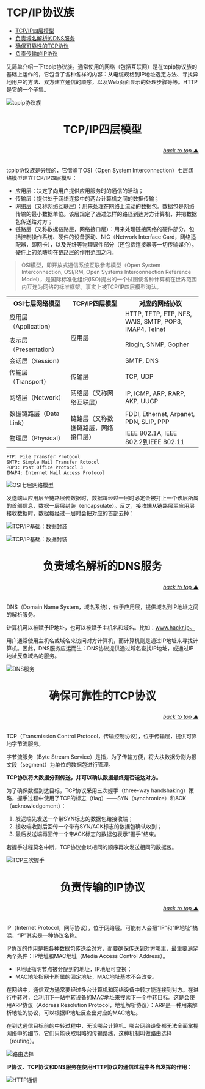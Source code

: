 # TCP/IP协议族

* [TCP/IP四层模型](#tcpip四层模型)
* [负责域名解析的DNS服务](#负责域名解析的dns服务)
* [确保可靠性的TCP协议](#确保可靠性的tcp协议) 
* [负责传输的IP协议](#负责传输的ip协议)


先简单介绍一下tcpip协议族。通常使用的网络（包括互联网）是在tcpip协议族的基础上运作的，它包含了各种各样的内容：从电缆规格到IP地址选定方法、寻找异地用户的方法、双方建立通信的顺序，以及Web页面显示的处理步骤等等。HTTP是它的一个子集。

![tcpip协议族](../../images/http_tcpip_1.png)



# <p align="center">TCP/IP四层模型</p>
###### [<p align="right">back to top ▲</p>](#tcpip协议族)

tcpip协议族是分层的，它借鉴了OSI（Open System Interconnection）七层网络模型建立TCP/IP四层模型：
* 应用层：决定了向用户提供应用服务时的通信的活动；
* 传输层：提供处于网络连接中的两台计算机之间的数据传输；
* 网络层（又称网络互联层）：用来处理在网络上流动的数据包。数据包是网络传输的最小数据单位。该层规定了通过怎样的路径到达对方计算机，并把数据包传送给对方；
* 链路层（又称数据链路层，网络接口层）：用来处理链接网络的硬件部分。包括控制操作系统、硬件的设备驱动、NIC（Network Interface Card，网络适配器，即网卡），以及光纤等物理课件部分（还包括连接器等一切传输媒介）。硬件上的范畴均在链路层的作用范围之内。

> OSI模型，即开放式通信系统互联参考模型（Open System Interconnection, OSI/RM, Open Systems Interconnection Reference Model），是国际标准化组织(ISO)提出的一个试图使各种计算机在世界范围内互连为网络的标准框架。事实上被TCP/IP四层模型淘汰。

<table>
    <tr>
        <th>OSI七层网络模型</th>
        <th>TCP/IP四层模型</th>
        <th>对应的网络协议</th>
    </tr>
    <tr>
        <td>应用层（Application）</td>
        <td rowspan="3">应用层</td>
        <td>HTTP, TFTP, FTP, NFS, WAIS, SMTP, POP3, IMAP4, Telnet</td>
    </tr>
    <tr>
        <td>表示层（Presentation）</td>
        <td>Rlogin, SNMP, Gopher</td>
    </tr>
    <tr>
        <td>会话层（Session）</td>
        <td>SMTP, DNS</td>
    </tr>
    <tr>
        <td>传输层（Transport）</td>
        <td>传输层</td>
        <td>TCP, UDP</td>
    </tr>
    <tr>
        <td>网络层（Network）</td>
        <td>网络层（又称网络互联层）</td>
        <td>IP, ICMP, ARP, RARP, AKP, UUCP</td>
    </tr>
    <tr>
        <td>数据链路层（Data Link）</td>
        <td rowspan="2">链路层（又称数据链路层，网络接口层）</td>
        <td>FDDI, Ethernet, Arpanet, PDN, SLIP, PPP</td>
    </tr>
    <tr>
        <td>物理层（Physical）</td>
        <td>IEEE 802.1A, IEEE 802.2到IEEE 802.11</td>
    </tr>
</table>

```
FTP: File Transfer Protocol
SMTP: Simple Mail Transfer Rotocol
POP3: Post Office Protocol 3
IMAP4: Internet Mail Access Protocol
```

![OSI七层网络模型](../../images/http_tcpip_osi.jpg)

发送端从应用层至链路层传数据时，数据每经过一层时必定会被打上一个该层所属的首部信息，数据一层层封装（encapsulate）。反之，接收端从链路层至应用层接收数据时，数据每经过一层时会把对应的首部去掉：

![TCP/IP基础：数据封装](../../images/http_tcpip_2.jpg)

![TCP/IP基础：数据封装](../../images/http_tcpip_3.jpg)


# <p align="center">负责域名解析的DNS服务</p>
###### [<p align="right">back to top ▲</p>](#tcpip协议族)

DNS（Domain Name System，域名系统），位于应用层，提供域名到IP地址之间的解析服务。

计算机可以被赋予IP地址，也可以被赋予主机名和域名。比如：www.hackr.jp。

用户通常使用主机名或域名来访问对方计算机，而计算机则是通过IP地址来寻找计算机。因此，DNS服务应运而生：DNS协议提供通过域名查找IP地址，或通过IP地址反查域名的服务。

![DNS服务](../../images/http_tcpip_dns.png)


# <p align="center">确保可靠性的TCP协议</p>
###### [<p align="right">back to top ▲</p>](#tcpip协议族)

TCP（Transmission Control Protocol，传输控制协议），位于传输层，提供可靠地字节流服务。

字节流服务（Byte Stream Service）是指，为了传输方便，将大块数据分割为报文段（segment）为单位的数据包进行管理。

**TCP协议将大数据分割传送，并可以确认数据最终是否送达对方。**

为了确保数据到达目标，TCP协议采用三次握手（three-way handshaking）策略，握手过程中使用了TCP的标志（flag）——SYN（synchronize）和ACK（acknowledgement）：

1. 发送端先发送一个带SYN标志的数据包给接收端；
2. 接收端收到后回传一个带有SYN/ACK标志的数据包确认收到；
3. 最后发送端再回传一个带ACK标志的数据包表示“握手”结束。

若握手过程莫名中断，TCP协议会以相同的顺序再次发送相同的数据包。

![TCP三次握手](../../images/http_tcpip_three-way_handshaking.png)


# <p align="center">负责传输的IP协议</p>
###### [<p align="right">back to top ▲</p>](#tcpip协议族)

IP（Internet Protocol，网际协议），位于网络层。可能有人会把“IP”和“IP地址”搞混，“IP”其实是一种协议名称。

IP协议的作用是把各种数据包传送给对方，而要确保传送到对方哪里，最重要满足两个条件：IP地址和MAC地址（Media Access Control Address）。

* IP地址指明节点被分配到的地址，IP地址可变换；
* MAC地址指网卡所属的固定地址，MAC地址基本不会改变。

在网络中，通信双方通常要经过多台计算机和网络设备中转才能连接到对方。在进行中转时，会利用下一站中转设备的MAC地址来搜索下一个中转目标。这是会使用ARP协议（Address Resolution Protocol，地址解析协议）：ARP是一种用来解析地址的协议，可以根据IP地址反查出对应的MAC地址。

在到达通信目标前的中转过程中，无论哪台计算机、哪台网络设备都无法全面掌握网络中的细节，它们只能获取粗略的传输路线，这种机制叫做路由选择（routing）。

![路由选择](../../images/http_tcpip_routing.png)

**IP协议、TCP协议和DNS服务在使用HTTP协议的通信过程中各自发挥的作用：**

![HTTP通信](../../images/http_tcpip.png)
